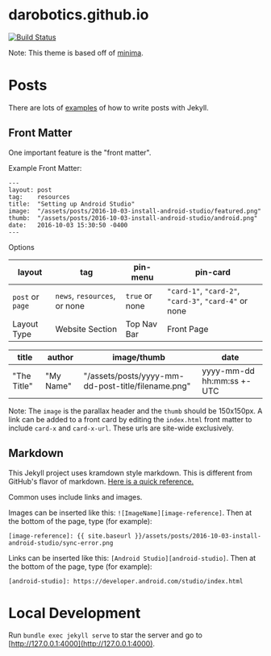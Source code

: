 # darobotics.github.io
[![Build Status](https://travis-ci.org/darobotics/darc.svg?branch=master)](https://travis-ci.org/darobotics/darc)

Note: This theme is based off of [minima](https://github.com/jekyll/minima/).

# Posts
There are lots of [examples](https://jekyllrb.com/docs/posts/) of how to write posts with Jekyll. 

## Front Matter

One important feature is the "front matter". 

Example Front Matter:
```
---
layout: post
tag:    resources
title:  "Setting up Android Studio"
image:  "/assets/posts/2016-10-03-install-android-studio/featured.png"
thumb:  "/assets/posts/2016-10-03-install-android-studio/android.png"
date:   2016-10-03 15:30:50 -0400
---
```

Options

| layout | tag | pin-menu | pin-card |
| --- | --- | --- | --- |
| `post` or `page` | `news`, `resources`, or none | `true` or none | `"card-1"`, `"card-2"`, `"card-3"`, `"card-4"` or none |
| Layout Type | Website Section | Top Nav Bar | Front Page | 

| title | author | image/thumb | date |
| --- | --- | --- | --- |
| "The Title" | "My Name" | "/assets/posts/yyyy-mm-dd-post-title/filename.png" | yyyy-mm-dd hh:mm:ss +- UTC |

Note: The `image` is the parallax header and the `thumb` should be 150x150px.
A link can be added to a front card by editing the `index.html` front matter to include `card-x` and `card-x-url`. These urls are site-wide exclusively.

## Markdown
This Jekyll project uses kramdown style markdown. This is different from GitHub's flavor of markdown. [Here is a quick reference.](http://kramdown.gettalong.org/quickref.html)

Common uses include links and images.

Images can be inserted like this: `![ImageName][image-reference]`. Then at the bottom of the page, type (for example):
```
[image-reference]: {{ site.baseurl }}/assets/posts/2016-10-03-install-android-studio/sync-error.png
```
Links can be inserted like this: `[Android Studio][android-studio]`. Then at the bottom of the page, type (for example):
```
[android-studio]: https://developer.android.com/studio/index.html
```

# Local Development

Run `bundle exec jekyll serve` to star the server and go to [http://127.0.0.1:4000](http://127.0.0.1:4000).
